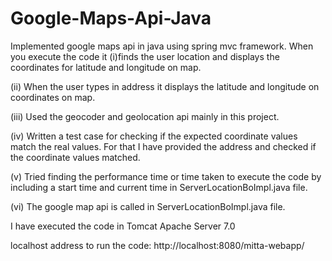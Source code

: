 # Google-Maps-Api-Java

Implemented google maps api in java using spring mvc framework. When you execute the code it (i)finds the user location and displays the coordinates for latitude and longitude on map.

(ii) When the user types in address it displays the latitude and longitude on coordinates on map.

(iii) Used the geocoder and geolocation api mainly in this project.

(iv) Written a test case for checking if the expected coordinate values match the real values. For that I have provided the address and checked if the coordinate values matched.

(v) Tried finding the performance time or time taken to execute the code by including a start time and current time in  ServerLocationBoImpl.java file.

(vi) The google map api is called in ServerLocationBoImpl.java file.

I have executed the code in Tomcat Apache Server 7.0

localhost address to run the code:
http://localhost:8080/mitta-webapp/
